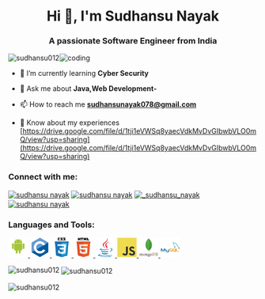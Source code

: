 <h1 align="center">Hi 👋, I'm Sudhansu Nayak</h1>
<h3 align="center">A passionate Software Engineer from India</h3>
<img align="right" alt="coding" width="400" src="https://camo.githubusercontent.com/cae12fddd9d6982901d82580bdf321d81fb299141098ca1c2d4891870827bf17/68747470733a2f2f6d69726f2e6d656469756d2e636f6d2f6d61782f313336302f302a37513379765349765f7430696f4a2d5a2e676966">
<p align="left"> <img src="https://komarev.com/ghpvc/?username=sudhansu012&label=Profile%20views&color=0e75b6&style=flat" alt="sudhansu012" /> </p>

- 🌱 I’m currently learning **Cyber Security**

- 💬 Ask me about **Java,Web Development-**

- 📫 How to reach me **sudhansunayak078@gmail.com**

- 📄 Know about my experiences [https://drive.google.com/file/d/1tji1eVWSq8yaecVdkMvDvGIbwbVLO0mQ/view?usp=sharing](https://drive.google.com/file/d/1tji1eVWSq8yaecVdkMvDvGIbwbVLO0mQ/view?usp=sharing)

<h3 align="left">Connect with me:</h3>
<p align="left">
<a href="https://linkedin.com/in/sudhansu nayak" target="blank"><img align="center" src="https://raw.githubusercontent.com/rahuldkjain/github-profile-readme-generator/master/src/images/icons/Social/linked-in-alt.svg" alt="sudhansu nayak" height="30" width="40" /></a>
<a href="https://fb.com/sudhansu nayak" target="blank"><img align="center" src="https://raw.githubusercontent.com/rahuldkjain/github-profile-readme-generator/master/src/images/icons/Social/facebook.svg" alt="sudhansu nayak" height="30" width="40" /></a>
<a href="https://instagram.com/_sudhansu_nayak" target="blank"><img align="center" src="https://raw.githubusercontent.com/rahuldkjain/github-profile-readme-generator/master/src/images/icons/Social/instagram.svg" alt="_sudhansu_nayak" height="30" width="40" /></a>
<a href="https://www.leetcode.com/sudhansu nayak" target="blank"><img align="center" src="https://raw.githubusercontent.com/rahuldkjain/github-profile-readme-generator/master/src/images/icons/Social/leet-code.svg" alt="sudhansu nayak" height="30" width="40" /></a>
</p>

<h3 align="left">Languages and Tools:</h3>
<p align="left"> <a href="https://developer.android.com" target="_blank" rel="noreferrer"> <img src="https://raw.githubusercontent.com/devicons/devicon/master/icons/android/android-original-wordmark.svg" alt="android" width="40" height="40"/> </a> <a href="https://www.cprogramming.com/" target="_blank" rel="noreferrer"> <img src="https://raw.githubusercontent.com/devicons/devicon/master/icons/c/c-original.svg" alt="c" width="40" height="40"/> </a> <a href="https://www.w3schools.com/css/" target="_blank" rel="noreferrer"> <img src="https://raw.githubusercontent.com/devicons/devicon/master/icons/css3/css3-original-wordmark.svg" alt="css3" width="40" height="40"/> </a> <a href="https://www.w3.org/html/" target="_blank" rel="noreferrer"> <img src="https://raw.githubusercontent.com/devicons/devicon/master/icons/html5/html5-original-wordmark.svg" alt="html5" width="40" height="40"/> </a> <a href="https://www.java.com" target="_blank" rel="noreferrer"> <img src="https://raw.githubusercontent.com/devicons/devicon/master/icons/java/java-original.svg" alt="java" width="40" height="40"/> </a> <a href="https://developer.mozilla.org/en-US/docs/Web/JavaScript" target="_blank" rel="noreferrer"> <img src="https://raw.githubusercontent.com/devicons/devicon/master/icons/javascript/javascript-original.svg" alt="javascript" width="40" height="40"/> </a> <a href="https://www.mongodb.com/" target="_blank" rel="noreferrer"> <img src="https://raw.githubusercontent.com/devicons/devicon/master/icons/mongodb/mongodb-original-wordmark.svg" alt="mongodb" width="40" height="40"/> </a> <a href="https://www.mysql.com/" target="_blank" rel="noreferrer"> <img src="https://raw.githubusercontent.com/devicons/devicon/master/icons/mysql/mysql-original-wordmark.svg" alt="mysql" width="40" height="40"/> </a> </p>

<p><img align="left" src="https://github-readme-stats.vercel.app/api/top-langs?username=sudhansu012&show_icons=true&locale=en&layout=compact" alt="sudhansu012" /></p>

<p>&nbsp;<img align="center" src="https://github-readme-stats.vercel.app/api?username=sudhansu012&show_icons=true&locale=en" alt="sudhansu012" /></p>

<p><img align="center" src="https://github-readme-streak-stats.herokuapp.com/?user=sudhansu012&" alt="sudhansu012" /></p>
